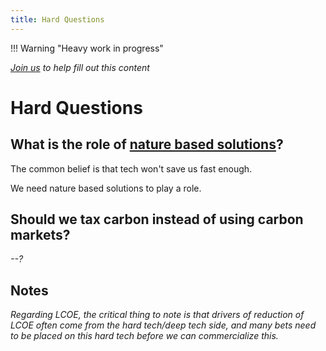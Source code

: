```yaml
---
title: Hard Questions
---
```

!!! Warning "Heavy work in progress"

  *[Join us](../contribute) to help fill out this content*

# Hard Questions

## What is the role of [nature based solutions](../nature-based-solutions)?

The common belief is that tech won't save us fast enough.

We need nature based solutions to play a role.

## Should we tax carbon instead of using carbon markets?

*\--?*

## Notes

*Regarding LCOE, the critical thing to note is that drivers of reduction of LCOE often come from the hard tech/deep tech side, and many bets need to be placed on this hard tech before we can commercialize this.*